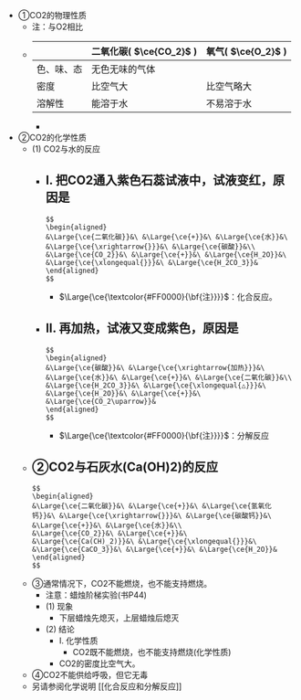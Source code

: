 - ①CO2的物理性质
	- 注：与O2相比
	-
	  | | 二氧化碳( $\ce{CO_2}$ ) | 氧气( $\ce{O_2}$ ) |
	   |---|---|---|
	   | 色、味、态 | 无色无味的气体 |
	   | 密度 | 比空气大 | 比空气略大 |
	   | 溶解性 | 能溶于水 | 不易溶于水 |
		-
- ②CO2的化学性质
	- (1) CO2与水的反应
		- I. 把CO2通入紫色石蕊试液中，试液变红，原因是
			-
			  $$
			  \begin{aligned}
			  &\Large{\ce{二氧化碳}}&\ &\Large{\ce{+}}&\ &\Large{\ce{水}}&\ &\Large{\ce{\xrightarrow{}}}&\ &\Large{\ce{碳酸}}&\\
			  &\Large{\ce{CO_2}}&\ &\Large{\ce{+}}&\ &\Large{\ce{H_2O}}&\ &\Large{\ce{\xlongequal{}}}&\ &\Large{\ce{H_2CO_3}}&
			  \end{aligned}
			  $$
			- $\Large{\ce{\textcolor{#FF0000}{\bf{注}}}}$：化合反应。
		- II. 再加热，试液又变成紫色，原因是
			-
			  $$
			  \begin{aligned}
			  &\Large{\ce{碳酸}}&\ &\Large{\ce{\xrightarrow{加热}}}&\ &\Large{\ce{水}}&\ &\Large{\ce{+}}&\ &\Large{\ce{二氧化碳}}&\\
			  &\Large{\ce{H_2CO_3}}&\ &\Large{\ce{\xlongequal{△}}}&\ &\Large{\ce{H_2O}}&\ &\Large{\ce{+}}&\ &\Large{\ce{CO_2\uparrow}}&
			  \end{aligned}
			  $$
			- $\Large{\ce{\textcolor{#FF0000}{\bf{注}}}}$：分解反应
	- ②CO2与石灰水(Ca(OH)2)的反应
		-
		  $$
		  \begin{aligned}
		  &\Large{\ce{二氧化碳}}&\ &\Large{\ce{+}}&\ &\Large{\ce{氢氧化钙}}&\ &\Large{\ce{\xrightarrow{}}}&\ &\Large{\ce{碳酸钙}}&\ &\Large{\ce{+}}&\ &\Large{\ce{水}}&\\
		  &\Large{\ce{CO_2}}&\ &\Large{\ce{+}}&\ &\Large{\ce{Ca(CH)_2)}}&\ &\Large{\ce{\xlongequal{}}}&\ &\Large{\ce{CaCO_3}}&\ &\Large{\ce{+}}&\ &\Large{\ce{H_2O}}&
		  \end{aligned}
		  $$
	- ③通常情况下，CO2不能燃烧，也不能支持燃烧。
		- 注意：蜡烛阶梯实验(书P44)
		- (1) 现象
			- 下层蜡烛先熄灭，上层蜡烛后熄灭
		- (2) 结论
			- I. 化学性质
				- CO2既不能燃烧，也不能支持燃烧(化学性质)
			- CO2的密度比空气大。
	- ④CO2不能供给呼吸，但它无毒
	- 另请参阅化学说明 [[化合反应和分解反应]]